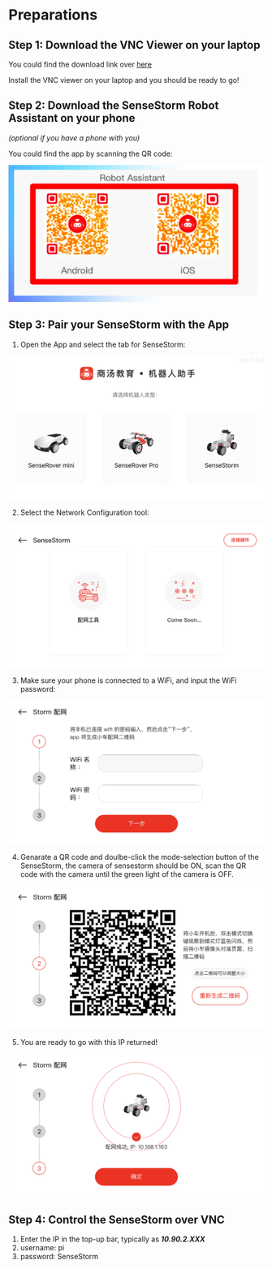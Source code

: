 
# Preparations

## Step 1: Download the VNC Viewer on your laptop
You could find the download link over [here](https://www.realvnc.com/en/connect/download/viewer/windows/)

Install the VNC viewer on your laptop and you should be ready to go!

## Step 2: Download the SenseStorm Robot Assistant on your phone 
_(optional if you have a phone with you)_

You could find the app by scanning the QR code:

![QR code](./support/vnc.PNG)

## Step 3: Pair your SenseStorm with the App
1. Open the App and select the tab for SenseStorm:

![step 1](./support/app1.png)

2. Select the Network Configuration tool:

![step 2](./support/app2.PNG)

3. Make sure your phone is connected to a WiFi, and input the WiFi password:

![step 3](./support/app3.PNG)

4. Genarate a QR code and doulbe-click the mode-selection button of the SenseStorm, the camera of sensestorm should be ON, scan the QR code with the camera until the green light of the camera is OFF.

![step 4](./support/app4.PNG)

5. You are ready to go with this IP returned!

![step 5](./support/app5.PNG)

## Step 4: Control the SenseStorm over VNC
1. Enter the IP in the top-up bar, typically as ***10.90.2.XXX***
2. username: pi
3. password: SenseStorm
